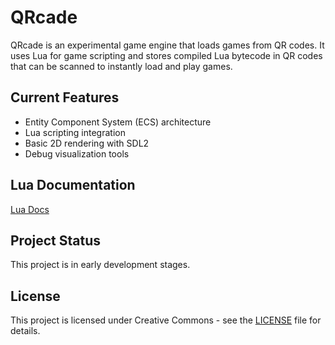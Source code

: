 # QRcade

QRcade is an experimental game engine that loads games from QR codes. It uses Lua for game scripting and stores compiled Lua bytecode in QR codes that can be scanned to instantly load and play games.

## Current Features
- Entity Component System (ECS) architecture
- Lua scripting integration
- Basic 2D rendering with SDL2
- Debug visualization tools

## Lua Documentation
[Lua Docs](engine/docs/index.md)

## Project Status
This project is in early development stages.

## License
This project is licensed under Creative Commons - see the [LICENSE](LICENSE) file for details.
